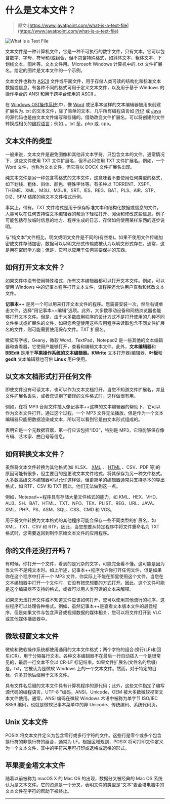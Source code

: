 # 什么是文本文件？

> 原文:[https://www.javatpoint.com/what-is-a-text-file](https://www.javatpoint.com/what-is-a-text-file)

![What is a Text File](../Images/bbf63d3768f158cfa16c91799b811938.png)

文本文件是一种计算机文件，它是一种不可执行的数字文件，只有文本。它可以包含数字、字母、符号和/或组合，但不包含特殊格式，如斜体文本、粗体文本、下划线文本、图片等。文本文件用。Microsoft Windows 计算机中的. txt 文件扩展名。给定的图片是文本文件的一个示例。

文本文件也称为 [ASCII](https://www.javatpoint.com/ascii-full-form) 文件或平面文件，用于存储人类可读的结构化和标准文本数据或信息。有各种不同的格式可用于定义文本文件，以及用于基于 Windows 的操作平台的 ANSI 和用于跨平台使用的 [ASCII](https://www.javatpoint.com/ascii) 。

在 [Windows OS(操作系统)](https://www.javatpoint.com/windows)中，像 [Word](https://www.javatpoint.com/ms-word-tutorial) 或记事本这样的文本编辑器被用来创建扩展名为. txt 的文本文件，除了简单的文本，几乎所有编程语言如 [PHP](https://www.javatpoint.com/php-tutorial) 或 [Java](https://www.javatpoint.com/java-tutorial) 的源代码也是由文本文件编写和存储的。借助改变文件扩展名，可以将创建的文件转换成相关的[编程语言](https://www.javatpoint.com/programming-language)；例如，。txt 至。php 或. cpp。

## 文本文件的类型

一般来说，文本文件是避免图像和其他非文本字符，只包含文本的文件。通常情况下，这些文件使用 TXT 文件扩展名，但不必只使用 TXT 文件扩展名。例如，一个 Word 文件，也称为文本文件，但它将以 DOCX 文件扩展名出现。

纯文本文件是另一种包含零格式的文本文件，这意味着不要使用任何类型的格式，如下划线、粗体、斜体、颜色、特殊字体等。有多种以 TORRENT、XSPF、THEME、XML、M3U、M3U8、SRT、IES、REG、BAT、PLS、AIR、STP、DIZ、SFM 结尾的纯文本文件格式示例。

事实上，带有。TXT 文件格式是用于保存标准文本和结构化数据或信息的文件。人类可以在任何支持性文本编辑器的帮助下轻松打开、阅读和修改这些信息。例子可能包括存放临时信息的地方、程序生成的日志、存储如何使用某样东西的逐步说明。

与“纯文本”文件相比，明文或明文文件是不同的(有空格)。如果不使用文件传输加密或文件存储加密，数据可以以明文形式传输或被认为以明文形式存在。通常，这是用在密码学方面；但是，它可以应用于任何需要保护的东西。

## 如何打开文本文件？

如果文件中没有使用特殊格式，所有文本编辑器都可以打开文本文件。例如，可以使用 Windows 中的记事本程序打开文本文件，该程序还允许用户查看和修改文本文件。

**记事本++** 是另一个可以用来打开文本文件的程序。您需要安装一次，然后右键单击文件，选择“用记事本++编辑”选项。此外，大多数移动设备和网络浏览器也能够打开文本文件。但是，由于大多数应用程序的设计方式不是打开使用的几种不同文件格式或扩展名的文件，如果您希望使用这些应用程序来读取包含不同文件扩展名的文件，则可能需要使用保存文件。TXT 扩展名。

微软写字板，Geany，微软 Word，TextPad，Notepad2 是一些其他的文本编辑器和查看器，它使用户能够打开，查看和编辑文本文件。此外，**文本编辑器**和 **BBEdit** 是用于**苹果操作系统的文本编辑器。KWrite** 文本打开器/编辑器、**叶板**和 **gedit** 文本编辑器也可供 **Linux** 用户使用。

## 以文本文档形式打开任何文件

即使文件没有可读文本，也可以作为文本文档打开。当您不知道文件扩展名，并且文件扩展名丢失，或者您识别了错误的文件格式时，这样做很有用。

例如，在将 MP3 音频文件插入像记事本++这样的文本编辑器的帮助下，它可以作为文本文件打开。通过这个过程，一个 MP3 文件无法播放，但是作为一个文本编辑器只能把数据渲染成文本，所以可以看到它是由文本形式组成的。

表明它是一个元数据容器，第一行应该包括“ID3”，特别是 MP3，它将能够保存像专辑、艺术家、曲目号等信息。

## 如何转换文本文件？

虽然将文本文件转换为其他格式(如 XLSX、 [XML](https://www.javatpoint.com/xml-tutorial) 、 [HTML](https://www.javatpoint.com/html-tutorial) 、CSV、PDF 等)的原因可能有很多，但主要目的是更改文本文件格式，将其保存为另一种文件格式。大多数高级文本编辑器可以允许这样做，但更简单的编辑器通常只支持基本的导出格式，如 RTF、CSV 和 TXT 因此，他们无法做到这一点。

例如，Notepad++程序具有存储大量文件格式的能力，如 KML、HEX、VHD、AU3、SH、BAT、HTML、TXT、NFO、TEX、PLIST、REG、URL、JAVA、XML、PHP、PS、ASM、SQL、CSS、CMD 和 VGS。

用于将文件转换为文本格式的其他程序可能会保存一些不同类型的扩展名，如 XML、TXT、CSV 和 RTF。因此，当您想要从特定程序中将文件重命名为 TXT 格式时，您需要返回到制作原始文本文件的应用程序。

## 你的文件还没打开吗？

有时候，你打开一个文件，看到的是冗杂的文字，可能完全看不懂。这可能是因为当文件不是纯文本时。如上所述，记事本++程序允许你打开任何文件，但是如果你在这个程序中打开一个 MP3 文件，你实际上不能在那里使用这个文件。当您在文本编辑器中打开一个文件时，它没有按您想要的方式打开。因此，这个文件可能是这个编辑器不支持的格式，或者可以用人类可读的文本来解释。

如果您无法打开文件或不知道文件应该如何打开，您可以使用其他流行的程序，这些程序可以处理各种格式。例如，虽然记事本++是查看文本版本文件的最佳程序，但是如果文件与包含声音或视频数据的媒体相关，您可以将文件打开到 VLC 或其他媒体播放器中。

## 微软视窗文本文件

微软和微软操作系统都使用通用的文本文件格式；两个字符的组合:换行(LF)和回车(CR)，用于分隔每行文本。各种文本编辑器不在最后一行自动插入一个是很常见的，最后一行文本不会以 CR-LF 标记结束。如果文件扩展名(文件名的后缀)是。txt，它被认为是微软 Windows 上的一个文本文件。然而，对于特定的目标，许多其他后缀用于文本文件。

具有文件名后缀的文本文件具有计算机程序的源代码；此外，这些文件指定了编写源代码的编程语言。UTF-8 "编码，ANSI，Unicode，OEM 被大多数微软视窗文本文件使用。通常，ANSI 编码在微软 Windows 术语中被称为单字节 ISO/IEC 8859 编码，也就是微软记事本菜单中的非 Unicode、传统编码、系统代码页。

## Unix 文本文件

POSIX 将文本文件定义为包含零行或多行字符的文件。这些行是零个或多个包含换行符的非换行符的组合，通常为 LF。根据区域规则，POSIX 将可打印文件定义为一个文本文件，其中的字符采用可打印或退格或退格的形式。

## 苹果麦金塔文本文件

随着以前被称为 macOS X 的 Mac OS 的出现，数据分叉被经典的 Mac OS 系统认为是文本文件。它的资源是一个分叉，表明文件的类型是“文本”麦金塔电脑中的文本文件在字符的帮助下被终止。

* * *
